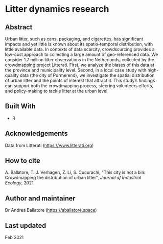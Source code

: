 # Litter dynamics research

## Abstract

Urban litter, such as cans, packaging, and cigarettes, has significant impacts and yet little is known about its spatio-temporal distribution, with little available data. In contexts of data scarcity, crowdsourcing provides a low-cost approach to collecting a large amount of geo-referenced data. We consider 1.7 million litter observations in the Netherlands, collected by the crowdmapping project Litterati. First, we analyze the biases of this data at the province and municipality level. Second, in a local case study with high-quality data (the city of Purmerend), we investigate the spatial distribution of urban litter and the points of interest that attract it. This study’s findings can support both the crowdmapping process, steering volunteers efforts, and policy-making to tackle litter at the urban level.

## Built With

* R

## Acknowledgements

Data from Litterati (https://www.litterati.org)

## How to cite

A. Ballatore, T. J. Verhagen, Z. Li, S. Cucurachi, "This city is not a bin: Crowdmapping the distribution of urban litter", _Journal of Industrial Ecology_, 2021

## Author and maintainer

Dr Andrea Ballatore (https://aballatore.space)

## Last updated

Feb 2021